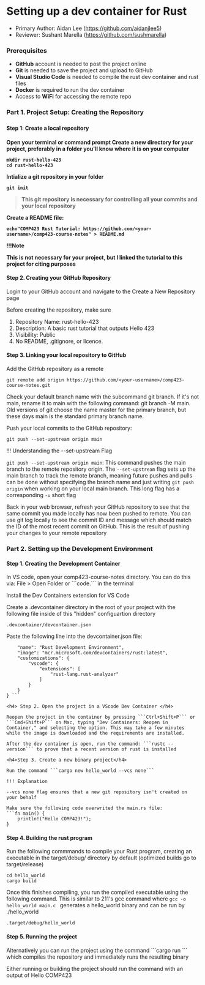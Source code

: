 # Setting up a dev container for Rust

* Primary Author: Aidan Lee (https://github.com/aidanjlee5)
* Reviewer: Sushant Marella (https://github.com/sushmarella)

<h3>
Prerequisites
</h3>

- **GitHub** account is needed to post the project online
- **Git** is needed to save the project and upload to GitHub
- **Visual Studio Code** is needed to compile the rust dev container and rust files
- **Docker** is required to run the dev container
- Access to **WiFi** for accessing the remote repo 

<h3>Part 1. Project Setup: Creating the Repository<h3>
<h4>Step 1: Create a local repository<h4>
Open your terminal or command prompt
Create a new directory for your project, preferably in a folder you'll know where it is on your computer

```
mkdir rust-hello-423
cd rust-hello-423
```

Intialize a git repository in your folder

```
git init
```

> This git repository is necessary for controlling all your commits and your local repository

Create a README file: 

```
echo"COMP423 Rust Tutorial: https://github.com/<your-username>/comp423-course-notes" > README.md
```

!!!Note

This is not necessary for your project, but I linked the tutorial to this project for citing purposes 

<h4>Step 2. Creating your GitHub Repository</h4>
Login to your GitHub account and navigate to the Create a New Repository page

Before creating the repository, make sure 

<ol>
    <li>
    Repository Name: rust-hello-423
    </li>
    <li>
    Description: A basic rust tutorial that outputs Hello 423
    </li>
    <li>
    Visibility: Public
    </li>
    <li>
    No README, .gitignore, or licence.
    </li>
</ol>

<h4> Step 3. Linking your local repository to GitHub</h4>

Add the GitHub repository as a remote

```
git remote add origin https://github.com/<your-username>/comp423-course-notes.git
```

Check your default branch name with the subcommand git branch. If it's not main, rename it to main with the following command: git branch -M main. Old versions of git choose the name master for the primary branch, but these days main is the standard primary branch name.

Push your local commits to the GitHub repository: 

```
git push --set-upstream origin main
```

!!! Understanding the --set-upstream Flag

```git push --set-upstream origin main```: This command pushes the main branch to the remote repository origin. The ```--set-upstream``` flag sets up the main branch to track the remote branch, meaning future pushes and pulls can be done without specifying the branch name and just writing ```git push origin``` when working on your local main branch. This long flag has a corresponding ```-u``` short flag


Back in your web browser, refresh your GitHub repository to see that the same commit you made locally has now been pushed to remote. You can use git log locally to see the commit ID and message which should match the ID of the most recent commit on GitHub. This is the result of pushing your changes to your remote repository

<h3>Part 2. Setting up the Development Environment</h3>
<h4>Step 1. Creating the Development Container</h4>
In VS code, open your comp423-course-notes directory. You can do this via: File > Open Folder or ```code.``` in the terminal

Install the Dev Containers extension for VS Code 

Create a .devcontainer directory in the root of your project with the following file inside of this "hidden" configuartion directory

```.devcontainer/devcontainer.json```

Paste the following line into the devcontainer.json file: 

```{
    "name": "Rust Development Environment",
    "image": "mcr.microsoft.com/devcontainers/rust:latest",
    "customizations": {
        "vscode": {
            "extensions": [
                "rust-lang.rust-analyzer"
            ]
        }
    }
} ```

<h4> Step 2. Open the project in a VScode Dev Container </h4>

Reopen the project in the container by pressing ```Ctrl+Shift+P``` or ```Cmd+Shift+P``` on Mac, typing "Dev Containers: Reopen in Container," and selecting the option. This may take a few minutes while the image is downloaded and the requirements are installed.

After the dev container is open, run the command: ```rustc --version``` to prove that a recent version of rust is installed

<h4>Step 3. Create a new binary project</h4>

Run the command ```cargo new hello_world --vcs none``` 

!!! Explanation 

--vcs none flag ensures that a new git repository isn't created on your behalf

Make sure the following code overwrited the main.rs file: 
```fn main() {
    println!("Hello COMP423!");
}
```

<h4>Step 4. Building the rust program</h4>

Run the following commmands to compile your Rust program, creating an executable in the target/debug/ directory by default (optimized builds go to target/release)

```
cd hello_world
cargo build
```

Once this finishes compiling, you run the compiled executable using the following command. This is similar to 211's gcc command where
```gcc -o hello_world main.c ```
generates a hello_world binary and can be run by ./hello_world

```
.target/debug/hello_world
```


<h4>Step 5. Running the project</h4>
Alternatively you can run the project using the command 
```cargo run ``` which compiles the repository and immediately runs the resulting binary

Either running or building the project should run the command with an output of Hello COMP423








